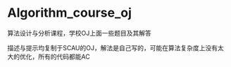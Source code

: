 # Algorithm_course_oj
算法设计与分析课程，学校OJ上面一些题目及其解答


描述与提示均复制于SCAU的OJ，解法是自己写的，可能在算法复杂度上没有太大的优化，所有的代码都能AC
